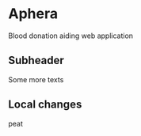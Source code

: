# Aphera

Blood donation aiding web application


## Subheader

Some more texts


## Local changes

peat